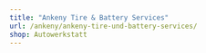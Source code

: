 ```yaml
---
title: "Ankeny Tire & Battery Services"
url: /ankeny/ankeny-tire-und-battery-services/
shop: Autowerkstatt
---
```

